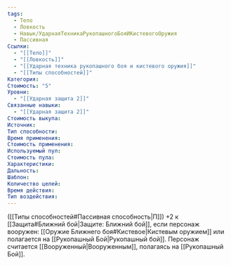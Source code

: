 ```yaml
---
tags:
  - Тело
  - Ловкость
  - Навык/УдарнаяТехникаРукопашногоБояИКистевогоОружия
  - Пассивная
Ссылки:
  - "[[Тело]]"
  - "[[Ловкость]]"
  - "[[Ударная техника рукопашного боя и кистевого оружия]]"
  - "[[Типы способностей]]"
Категория: 
Стоимость: "5"
Уровни:
  - "[[Ударная защита 2]]"
Связанные навыки:
  - "[[Ударная защита 2]]"
Стоимость выкупа:
Источник:
Тип способности:
Время применения:
Стоимость применения:
Используемый пул:
Стоимость пула:
Характеристики:
Дальность:
Шаблон:
Количество целей:
Время действия:
Тип воздействия:
---
```

([[Типы способностей#Пассивная способность|П]]) +2 к [[Защита#Ближний бой|Защите: Ближний бой]], если персонаж вооружен: [[Оружие Ближнего боя#Кистевое|Кистевым оружием]] или полагается на [[Рукопашный Бой|Рукопашный бой]].
Персонаж считается [[Вооруженный|Вооруженным]], полагаясь на [[Рукопашный Бой]].